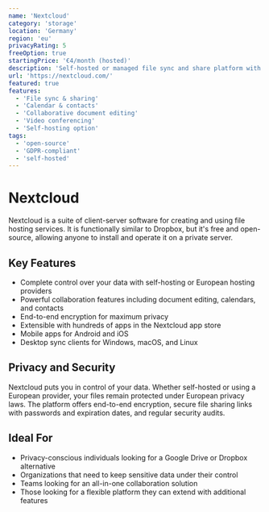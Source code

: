 ```yaml
---
name: 'Nextcloud'
category: 'storage'
location: 'Germany'
region: 'eu'
privacyRating: 5
freeOption: true
startingPrice: '€4/month (hosted)'
description: 'Self-hosted or managed file sync and share platform with extensive app ecosystem.'
url: 'https://nextcloud.com/'
featured: true
features:
  - 'File sync & sharing'
  - 'Calendar & contacts'
  - 'Collaborative document editing'
  - 'Video conferencing'
  - 'Self-hosting option'
tags:
  - 'open-source'
  - 'GDPR-compliant'
  - 'self-hosted'
---
```


# Nextcloud

Nextcloud is a suite of client-server software for creating and using file hosting services. It is functionally similar to Dropbox, but it's free and open-source, allowing anyone to install and operate it on a private server.

## Key Features

- Complete control over your data with self-hosting or European hosting providers
- Powerful collaboration features including document editing, calendars, and contacts
- End-to-end encryption for maximum privacy
- Extensible with hundreds of apps in the Nextcloud app store
- Mobile apps for Android and iOS
- Desktop sync clients for Windows, macOS, and Linux

## Privacy and Security

Nextcloud puts you in control of your data. Whether self-hosted or using a European provider, your files remain protected under European privacy laws. The platform offers end-to-end encryption, secure file sharing links with passwords and expiration dates, and regular security audits.

## Ideal For

- Privacy-conscious individuals looking for a Google Drive or Dropbox alternative
- Organizations that need to keep sensitive data under their control
- Teams looking for an all-in-one collaboration solution
- Those looking for a flexible platform they can extend with additional features
